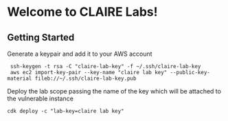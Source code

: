 
# Welcome to CLAIRE Labs!

## Getting Started

Generate a keypair and add it to your AWS account

```
 ssh-keygen -t rsa -C "claire-lab-key" -f ~/.ssh/claire-lab-key
 aws ec2 import-key-pair --key-name "claire lab key" --public-key-material fileb://~/.ssh/claire-lab-key.pub
 ```

 Deploy the lab scope passing the name of the key which will be attached to the vulnerable instance

 ```
 cdk deploy -c "lab-key=claire lab key"
 ```